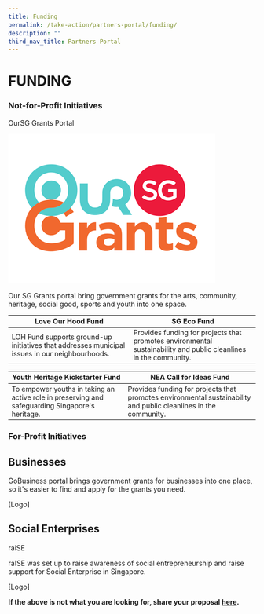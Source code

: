 ```yaml
---
title: Funding
permalink: /take-action/partners-portal/funding/
description: ""
third_nav_title: Partners Portal
---
```

# FUNDING


### Not-for-Profit Initiatives 

OurSG Grants Portal

[![](/images/oursggrants_logo.png)](https://oursggrants.gov.sg)


Our SG Grants portal bring government grants for the arts, community, heritage, social good, sports and youth into one space. 



| Love Our Hood Fund | SG Eco Fund |
| -------- | -------- | 
|LOH Fund supports ground-up initiatives that addresses municipal issues in our neighbourhoods. | Provides funding for projects that promotes environmental sustainability and public cleanlines in the community.     | 

| Youth Heritage Kickstarter Fund | NEA Call for Ideas Fund |
| --- | - | 
| To empower youths in taking an active role in preserving and safeguarding Singapore's heritage. | Provides funding for projects that promotes environmental sustainability and public cleanlines in the community.| 

### For-Profit Initiatives 

## Businesses 

GoBusiness portal brings government grants for businesses into one place, so it's easier to find and apply for the grants you need. 


[Logo] 

## Social Enterprises

raiSE 

raISE was set up to raise awareness of social entrepreneurship and raise support for Social Enterprise in Singapore. 

[Logo]

**If the above is not what you are looking for, share your proposal [here](https://go.gov.sg/sgpostageform).**